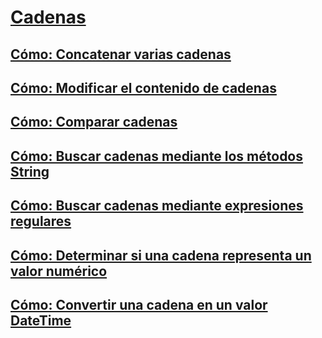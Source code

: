 # [Cadenas](index.md)
## [Cómo: Concatenar varias cadenas](how-to-concatenate-multiple-strings.md)
## [Cómo: Modificar el contenido de cadenas](how-to-modify-string-contents.md)
## [Cómo: Comparar cadenas](how-to-compare-strings.md)
## [Cómo: Buscar cadenas mediante los métodos String](how-to-search-strings-using-string-methods.md)
## [Cómo: Buscar cadenas mediante expresiones regulares](how-to-search-strings-using-regular-expressions.md)
## [Cómo: Determinar si una cadena representa un valor numérico](how-to-determine-whether-a-string-represents-a-numeric-value.md)
## [Cómo: Convertir una cadena en un valor DateTime](how-to-convert-a-string-to-a-datetime.md)
